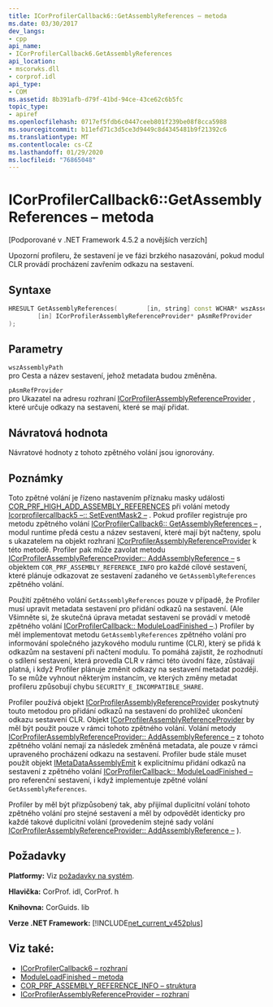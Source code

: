 ```yaml
---
title: ICorProfilerCallback6::GetAssemblyReferences – metoda
ms.date: 03/30/2017
dev_langs:
- cpp
api_name:
- ICorProfilerCallback6.GetAssemblyReferences
api_location:
- mscorwks.dll
- corprof.idl
api_type:
- COM
ms.assetid: 8b391afb-d79f-41bd-94ce-43ce62c6b5fc
topic_type:
- apiref
ms.openlocfilehash: 0717ef5fdb6c0447ceeb801f239be08f8cca5988
ms.sourcegitcommit: b11efd71c3d5ce3d9449c8d4345481b9f21392c6
ms.translationtype: MT
ms.contentlocale: cs-CZ
ms.lasthandoff: 01/29/2020
ms.locfileid: "76865048"
---
```

# <a name="icorprofilercallback6getassemblyreferences-method"></a>ICorProfilerCallback6::GetAssemblyReferences – metoda
[Podporované v .NET Framework 4.5.2 a novějších verzích]  
  
 Upozorní profileru, že sestavení je ve fázi brzkého nasazování, pokud modul CLR provádí procházení zavřením odkazu na sestavení.  
  
## <a name="syntax"></a>Syntaxe  
  
```cpp
HRESULT GetAssemblyReferences(        [in, string] const WCHAR* wszAssemblyPath,  
        [in] ICorProfilerAssemblyReferenceProvider* pAsmRefProvider  
);  
```  
  
## <a name="parameters"></a>Parametry  
 `wszAssemblyPath`  
 pro Cesta a název sestavení, jehož metadata budou změněna.  
  
 `pAsmRefProvider`  
 pro Ukazatel na adresu rozhraní [ICorProfilerAssemblyReferenceProvider](icorprofilerassemblyreferenceprovider-interface.md) , které určuje odkazy na sestavení, které se mají přidat.  
  
## <a name="return-value"></a>Návratová hodnota  
 Návratové hodnoty z tohoto zpětného volání jsou ignorovány.  
  
## <a name="remarks"></a>Poznámky  
 Toto zpětné volání je řízeno nastavením příznaku masky události [COR_PRF_HIGH_ADD_ASSEMBLY_REFERENCES](cor-prf-high-monitor-enumeration.md) při volání metody [Icorprofilercallback5 –:: SetEventMask2 –](icorprofilerinfo5-seteventmask2-method.md) . Pokud profiler registruje pro metodu zpětného volání [ICorProfilerCallback6:: GetAssemblyReferences –](icorprofilercallback6-getassemblyreferences-method.md) , modul runtime předá cestu a název sestavení, které mají být načteny, spolu s ukazatelem na objekt rozhraní [ICorProfilerAssemblyReferenceProvider](icorprofilerassemblyreferenceprovider-interface.md) k této metodě. Profiler pak může zavolat metodu [ICorProfilerAssemblyReferenceProvider:: AddAssemblyReference –](icorprofilerassemblyreferenceprovider-addassemblyreference-method.md) s objektem `COR_PRF_ASSEMBLY_REFERENCE_INFO` pro každé cílové sestavení, které plánuje odkazovat ze sestavení zadaného ve `GetAssemblyReferences` zpětného volání.  
  
 Použití zpětného volání `GetAssemblyReferences` pouze v případě, že Profiler musí upravit metadata sestavení pro přidání odkazů na sestavení. (Ale Všimněte si, že skutečná úprava metadat sestavení se provádí v metodě zpětného volání [ICorProfilerCallback:: ModuleLoadFinished –](icorprofilercallback-moduleloadfinished-method.md).) Profiler by měl implementovat metodu `GetAssemblyReferences` zpětného volání pro informování společného jazykového modulu runtime (CLR), který se přidá k odkazům na sestavení při načtení modulu.  To pomáhá zajistit, že rozhodnutí o sdílení sestavení, která provedla CLR v rámci této úvodní fáze, zůstávají platná, i když Profiler plánuje změnit odkazy na sestavení metadat později.  To se může vyhnout některým instancím, ve kterých změny metadat profileru způsobují chybu `SECURITY_E_INCOMPATIBLE_SHARE`.  
  
 Profiler používá objekt [ICorProfilerAssemblyReferenceProvider](icorprofilerassemblyreferenceprovider-interface.md) poskytnutý touto metodou pro přidání odkazů na sestavení do prohlížeč ukončení odkazu sestavení CLR.  Objekt [ICorProfilerAssemblyReferenceProvider](icorprofilerassemblyreferenceprovider-interface.md) by měl být použit pouze v rámci tohoto zpětného volání. Volání metody [ICorProfilerAssemblyReferenceProvider:: AddAssemblyReference –](icorprofilerassemblyreferenceprovider-addassemblyreference-method.md) z tohoto zpětného volání nemají za následek změněná metadata, ale pouze v rámci upraveného procházení odkazu na sestavení. Profiler bude stále muset použít objekt [IMetaDataAssemblyEmit](../../../../docs/framework/unmanaged-api/metadata/imetadataassemblyemit-interface.md) k explicitnímu přidání odkazů na sestavení z zpětného volání [ICorProfilerCallback:: ModuleLoadFinished –](icorprofilercallback-moduleloadfinished-method.md) pro referenční sestavení, i když implementuje zpětné volání `GetAssemblyReferences`.  
  
 Profiler by měl být přizpůsobený tak, aby přijímal duplicitní volání tohoto zpětného volání pro stejné sestavení a měl by odpovědět identicky pro každé takové duplicitní volání (provedením stejné sady volání [ICorProfilerAssemblyReferenceProvider:: AddAssemblyReference –](icorprofilerassemblyreferenceprovider-addassemblyreference-method.md) ).  
  
## <a name="requirements"></a>Požadavky  
 **Platformy:** Viz [požadavky na systém](../../../../docs/framework/get-started/system-requirements.md).  
  
 **Hlavička:** CorProf. idl, CorProf. h  
  
 **Knihovna:** CorGuids. lib  
  
 **Verze .NET Framework:** [!INCLUDE[net_current_v452plus](../../../../includes/net-current-v452plus-md.md)]  
  
## <a name="see-also"></a>Viz také:

- [ICorProfilerCallback6 – rozhraní](icorprofilercallback6-interface.md)
- [ModuleLoadFinished – metoda](icorprofilercallback-moduleloadfinished-method.md)
- [COR_PRF_ASSEMBLY_REFERENCE_INFO – struktura](cor-prf-assembly-reference-info-structure.md)
- [ICorProfilerAssemblyReferenceProvider – rozhraní](icorprofilerassemblyreferenceprovider-interface.md)
